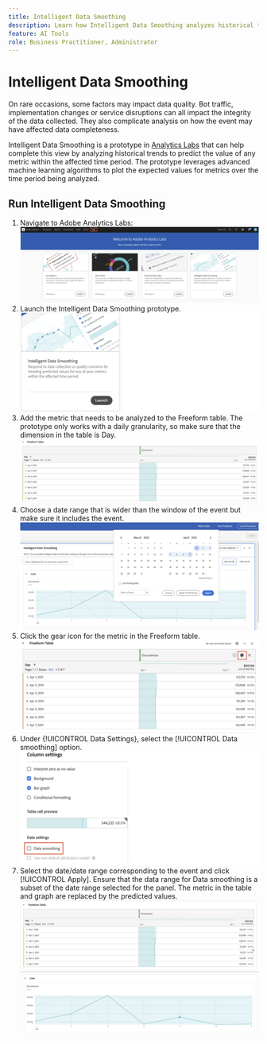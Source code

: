 ```yaml
---
title: Intelligent Data Smoothing
description: Learn how Intelligent Data Smoothing analyzes historical trends to predict the value of any metric within an affected time period.
feature: AI Tools
role: Business Practitioner, Administrator
---
```

# Intelligent Data Smoothing

On rare occasions, some factors may impact data quality. Bot traffic, implementation changes or service disruptions can all impact the integrity of the data collected. They also complicate analysis on how the event may have affected data completeness.  

Intelligent Data Smoothing is a prototype in [Analytics Labs](/help/analyze/tech-previews/overview.md) that can help complete this view by analyzing historical trends to predict the value of any metric within the affected time period. The prototype leverages advanced machine learning algorithms to plot the expected values for metrics over the time period being analyzed. 

## Run Intelligent Data Smoothing

1. Navigate to Adobe Analytics Labs:
   ![Labs](assets/labs.png)
1. Launch the Intelligent Data Smoothing prototype.
   ![Launch](assets/intelligent-ds.png)
1. Add the metric that needs to be analyzed to the Freeform table. The prototype only works with a daily granularity, so make sure that the dimension in the table is Day.
   ![Add metric](assets/add-metric.png)
1. Choose a date range that is wider than the window of the event but make sure it includes the event. 
   ![Date range](assets/date-range.png)
1. Click the gear icon for the metric in the Freeform table.
   ![Gear icon](assets/gear-icon.png)
1. Under {!UICONTROL Data Settings}, select the [!UICONTROL Data smoothing] option.
   ![Data smoothing](assets/column-setting.png)
1. Select the date/date range corresponding to the event and click [!UICONTROL Apply]. 
   Ensure that the data range for Data smoothing is a subset of the date range selected for the panel. The metric in the table and graph are replaced by the predicted values. 
   ![Predicted values](assets/predictive-values.png)
